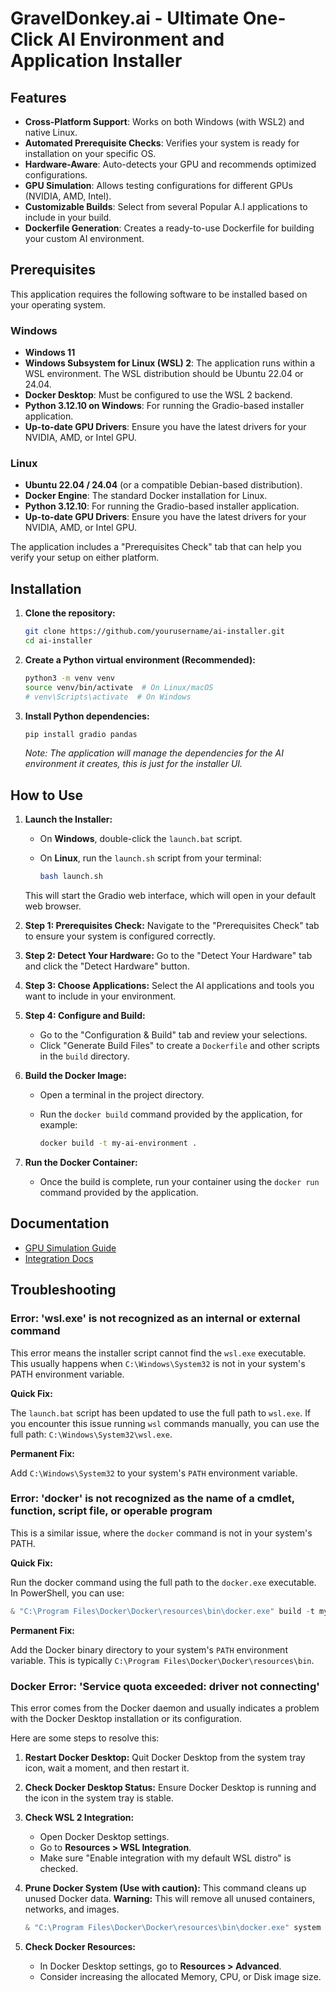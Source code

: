 # GravelDonkey.ai - Ultimate One-Click AI Environment and Application Installer

## Features

- **Cross-Platform Support**: Works on both Windows (with WSL2) and native Linux.
- **Automated Prerequisite Checks**: Verifies your system is ready for installation on your specific OS.
- **Hardware-Aware**: Auto-detects your GPU and recommends optimized configurations.
- **GPU Simulation**: Allows testing configurations for different GPUs (NVIDIA, AMD, Intel).
- **Customizable Builds**: Select from several Popular A.I applications to include in your build.
- **Dockerfile Generation**: Creates a ready-to-use Dockerfile for building your custom AI environment.

## Prerequisites

This application requires the following software to be installed based on your operating system.

### Windows

- **Windows 11**
- **Windows Subsystem for Linux (WSL) 2**: The application runs within a WSL environment. The WSL distribution should be Ubuntu 22.04 or 24.04.
- **Docker Desktop**: Must be configured to use the WSL 2 backend.
- **Python 3.12.10 on Windows**: For running the Gradio-based installer application.
- **Up-to-date GPU Drivers**: Ensure you have the latest drivers for your NVIDIA, AMD, or Intel GPU.

### Linux
- **Ubuntu 22.04 / 24.04** (or a compatible Debian-based distribution).
- **Docker Engine**: The standard Docker installation for Linux.
- **Python 3.12.10**: For running the Gradio-based installer application.
- **Up-to-date GPU Drivers**: Ensure you have the latest drivers for your NVIDIA, AMD, or Intel GPU.

The application includes a "Prerequisites Check" tab that can help you verify your setup on either platform.

## Installation

1. **Clone the repository:**
   ```bash
   git clone https://github.com/yourusername/ai-installer.git
   cd ai-installer
   ```

2. **Create a Python virtual environment (Recommended):**
   ```bash
   python3 -m venv venv
   source venv/bin/activate  # On Linux/macOS
   # venv\Scripts\activate  # On Windows
   ```

3. **Install Python dependencies:**
   ```bash
   pip install gradio pandas
   ```
   *Note: The application will manage the dependencies for the AI environment it creates, this is just for the installer UI.*

## How to Use

1. **Launch the Installer:**
   - On **Windows**, double-click the `launch.bat` script.
   - On **Linux**, run the `launch.sh` script from your terminal:

     ```bash
     bash launch.sh
     ```

   This will start the Gradio web interface, which will open in your default web browser.

2. **Step 1: Prerequisites Check:**
   Navigate to the "Prerequisites Check" tab to ensure your system is configured correctly.

3. **Step 2: Detect Your Hardware:**
   Go to the "Detect Your Hardware" tab and click the "Detect Hardware" button.

4. **Step 3: Choose Applications:**
   Select the AI applications and tools you want to include in your environment.

5. **Step 4: Configure and Build:**
   - Go to the "Configuration & Build" tab and review your selections.
   - Click "Generate Build Files" to create a `Dockerfile` and other scripts in the `build` directory.

6. **Build the Docker Image:**
   - Open a terminal in the project directory.
   - Run the `docker build` command provided by the application, for example:

     ```bash
     docker build -t my-ai-environment .
     ```

7. **Run the Docker Container:**
   - Once the build is complete, run your container using the `docker run` command provided by the application.

## Documentation

- [GPU Simulation Guide](GPU_SIMULATION_README.md)
- [Integration Docs](INTEGRATION_README.md)

## Troubleshooting

### Error: 'wsl.exe' is not recognized as an internal or external command

This error means the installer script cannot find the `wsl.exe` executable. This usually happens when `C:\Windows\System32` is not in your system's PATH environment variable.

**Quick Fix:**

The `launch.bat` script has been updated to use the full path to `wsl.exe`. If you encounter this issue running `wsl` commands manually, you can use the full path: `C:\Windows\System32\wsl.exe`.

**Permanent Fix:**

Add `C:\Windows\System32` to your system's `PATH` environment variable.

### Error: 'docker' is not recognized as the name of a cmdlet, function, script file, or operable program

This is a similar issue, where the `docker` command is not in your system's PATH.

**Quick Fix:**

Run the docker command using the full path to the `docker.exe` executable. In PowerShell, you can use:

```powershell
& "C:\Program Files\Docker\Docker\resources\bin\docker.exe" build -t my-ai-environment .

```

**Permanent Fix:**

Add the Docker binary directory to your system's `PATH` environment variable. This is typically `C:\Program Files\Docker\Docker\resources\bin`.

### Docker Error: 'Service quota exceeded: driver not connecting'

This error comes from the Docker daemon and usually indicates a problem with the Docker Desktop installation or its configuration.

Here are some steps to resolve this:

1. **Restart Docker Desktop:** Quit Docker Desktop from the system tray icon, wait a moment, and then restart it.
2. **Check Docker Desktop Status:** Ensure Docker Desktop is running and the icon in the system tray is stable.
3. **Check WSL 2 Integration:**
   - Open Docker Desktop settings.
   - Go to **Resources > WSL Integration**.
   - Make sure "Enable integration with my default WSL distro" is checked.
4. **Prune Docker System (Use with caution):** This command cleans up unused Docker data. **Warning:** This will remove all unused containers, networks, and images.

   ```powershell
   & "C:\Program Files\Docker\Docker\resources\bin\docker.exe" system prune -a
   ```

5. **Check Docker Resources:**
   - In Docker Desktop settings, go to **Resources > Advanced**.
   - Consider increasing the allocated Memory, CPU, or Disk image size.

<!-- Test Comment -->